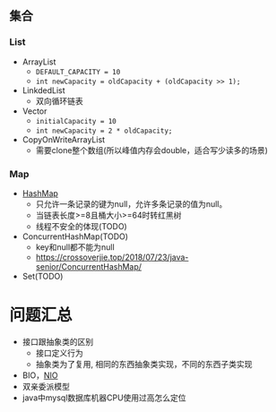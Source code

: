 
## 集合

###  List

- ArrayList
    * `DEFAULT_CAPACITY = 10`
    * `int newCapacity = oldCapacity + (oldCapacity >> 1);`
- LinkdedList
    * 双向循环链表
- Vector
    * `initialCapacity = 10`
    * `int newCapacity = 2 * oldCapacity;`
- CopyOnWriteArrayList
    * 需要clone整个数组(所以峰值内存会double，适合写少读多的场景)

### Map

- [HashMap](https://tech.meituan.com/2016/06/24/java-hashmap.html)
    * 只允许一条记录的键为null，允许多条记录的值为null。
    * 当链表长度>=8且桶大小>=64时转红黑树
    * 线程不安全的体现(TODO)
- ConcurrentHashMap(TODO)
    * key和null都不能为null
    * https://crossoverjie.top/2018/07/23/java-senior/ConcurrentHashMap/
- Set(TODO)



# 问题汇总

- 接口跟抽象类的区别
    - 接口定义行为
    - 抽象类为了复用, 相同的东西抽象类实现，不同的东西子类实现
- BIO，[NIO](https://tech.meituan.com/2016/11/04/nio.html)
- 双亲委派模型
- java中mysql数据库机器CPU使用过高怎么定位